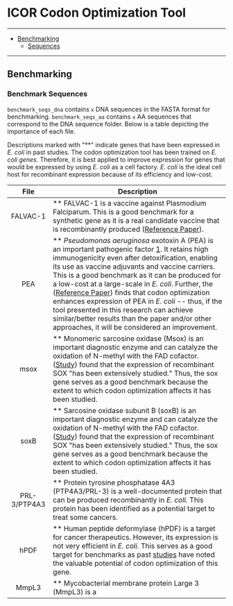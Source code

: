 # ICOR Codon Optimization Tool
---
- [Benchmarking](#Benchmarking)
    - [Sequences](#Benchmark%20Sequences)
---
## Benchmarking

### Benchmark Sequences
`benchmark_seqs_dna` contains `x` DNA sequences in the FASTA format for benchmarking. `benchmark_seqs_aa` contains `x` AA sequences that correspond to the DNA sequence folder. Below is a table depicting the importance of each file.

Descriptions marked with "**" indicate genes that have been expressed in *E. coli* in past studies. The codon optimization tool has been trained on *E. coli genes*. Therefore, it is best applied to improve expression for genes that would be expressed by using *E. coli* as a cell factory. *E. coli* is the ideal cell host for recombinant expression because of its efficiency and low-cost.

|        File         | Description |
|       :---:         | ----------- |
| FALVAC-1  | ** FALVAC-1 is a vaccine against Plasmodium Falciparum. This is a good benchmark for a synthetic gene as it is a real candidate vaccine that is recombinantly produced ([Reference Paper](https://doi.org/10.1016%2Fj.pep.2003.11.006)).|
| PEA   | ** *Pseudomonas aeruginosa* exotoxin A (PEA) is an important pathogenic factor [1](https://doi.org/10.1073/pnas.85.9.2939). It retains high immunogenicity even after detoxification, enabling its use as vaccine adjuvants and vaccine carriers. This is a good benchmark as it can be produced for a low-cost at a large-scale in *E. coli*. Further, the ([Reference Paper](https://www.sciencedirect.com/science/article/pii/S1046592810000501?via%3Dihub#bib2)) finds that codon optimization enhances expression of PEA in *E. coli* -- thus, if the tool presented in this research can achieve similar/better results than the paper and/or other approaches, it will be considered an improvement. |
| msox   | ** Monomeric sarcosine oxidase (Msox) is an important diagnostic enzyme and can catalyze the oxidation of N-methyl with the FAD cofactor. ([Study](https://www.sciencedirect.com/science/article/pii/S0168165615301905?via%3Dihub)) found that the expression of recombinant SOX "has been extensively studied." Thus, the sox gene serves as a good benchmark because the extent to which codon optimization affects it has been studied. |
| soxB   | ** Sarcosine oxidase subunit B (soxB) is an important diagnostic enzyme and can catalyze the oxidation of N-methyl with the FAD cofactor. ([Study](https://www.sciencedirect.com/science/article/pii/S0168165615301905?via%3Dihub)) found that the expression of recombinant SOX "has been extensively studied." Thus, the sox gene serves as a good benchmark because the extent to which codon optimization affects it has been studied. |
| PRL-3/PTP4A3  | ** Protein tyrosine phosphatase 4A3 (PTP4A3/PRL-3) is a well-documented protein that can be produced recombinantly in *E. coli.* This protein has been identified as a potential target to treat some cancers. |
| hPDF  | ** Human peptide deformylase (hPDF) is a target for cancer therapeutics. However, its expression is not very efficient in *E. coli.* This serves as a good target for benchmarks as past [studies](https://pubmed.ncbi.nlm.nih.gov/19825416/) have noted the valuable potential of codon optimization of this gene. |
| MmpL3  | ** Mycobacterial membrane protein Large 3 (MmpL3) is a  |